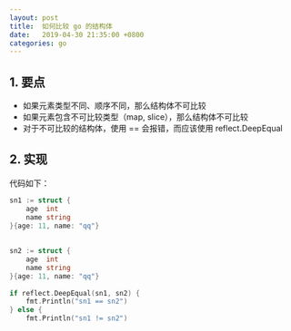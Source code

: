 ```yaml
---
layout: post
title:  如何比较 go 的结构体
date:   2019-04-30 21:35:00 +0800
categories: go
---
```


> 

## 1. 要点
+ 如果元素类型不同、顺序不同，那么结构体不可比较
+ 如果元素包含不可比较类型（map, slice），那么结构体不可比较
+ 对于不可比较的结构体，使用 == 会报错，而应该使用 reflect.DeepEqual

## 2. 实现

代码如下：
```go
sn1 := struct {
    age  int
    name string
}{age: 11, name: "qq"}
 
 
sn2 := struct {
    age  int
    name string
}{age: 11, name: "qq"}
 
if reflect.DeepEqual(sn1, sn2) {
    fmt.Println("sn1 == sn2")
} else {
    fmt.Println("sn1 != sn2")
```

